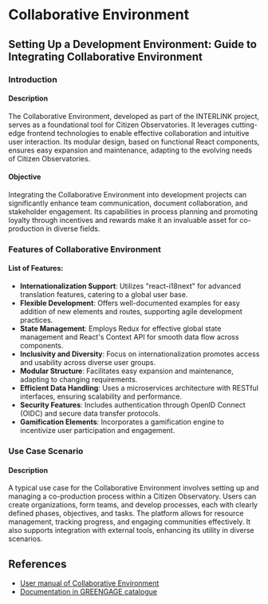 # Collaborative Environment

## Setting Up a Development Environment: Guide to Integrating Collaborative Environment

### Introduction

#### Description

The Collaborative Environment, developed as part of the INTERLINK project, serves as a foundational tool for Citizen Observatories. It leverages cutting-edge frontend technologies to enable effective collaboration and intuitive user interaction. Its modular design, based on functional React components, ensures easy expansion and maintenance, adapting to the evolving needs of Citizen Observatories.

#### Objective

Integrating the Collaborative Environment into development projects can significantly enhance team communication, document collaboration, and stakeholder engagement. Its capabilities in process planning and promoting loyalty through incentives and rewards make it an invaluable asset for co-production in diverse fields.

### Features of Collaborative Environment

#### List of Features:

- **Internationalization Support**: Utilizes "react-i18next" for advanced translation features, catering to a global user base.
- **Flexible Development**: Offers well-documented examples for easy addition of new elements and routes, supporting agile development practices.
- **State Management**: Employs Redux for effective global state management and React's Context API for smooth data flow across components.
- **Inclusivity and Diversity**: Focus on internationalization promotes access and usability across diverse user groups.
- **Modular Structure**: Facilitates easy expansion and maintenance, adapting to changing requirements.
- **Efficient Data Handling**: Uses a microservices architecture with RESTful interfaces, ensuring scalability and performance.
- **Security Features**: Includes authentication through OpenID Connect (OIDC) and secure data transfer protocols.
- **Gamification Elements**: Incorporates a gamification engine to incentivize user participation and engagement.

### Use Case Scenario

#### Description

A typical use case for the Collaborative Environment involves setting up and managing a co-production process within a Citizen Observatory. Users can create organizations, form teams, and develop processes, each with clearly defined phases, objectives, and tasks. The platform allows for resource management, tracking progress, and engaging communities effectively. It also supports integration with external tools, enhancing its utility in diverse scenarios.

## References
- [User manual of Collaborative Environment](https://demo.greengage-project.eu/docs/en/)
- [Documentation in GREENGAGE catalogue](https://aitonline.sharepoint.com/:b:/r/sites/HEUGREENGAGE337/Shared%20Documents/WP4%20CO%20enabling%20infrastructure%20and%20interoperable/D4.1%20GREEN%20Engine%20and%20manuals/catalogue/CollaborativeEnvironment/GREENGAGE-Academy_CollaborativeEnv.pdf?csf=1&web=1&e=mY87Mk)
